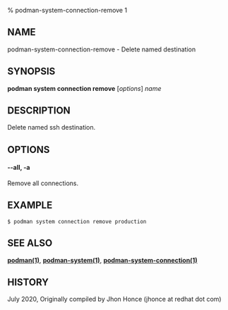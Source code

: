 % podman-system-connection-remove 1

## NAME

podman\-system\-connection\-remove - Delete named destination

## SYNOPSIS

**podman system connection remove** [*options*] _name_

## DESCRIPTION

Delete named ssh destination.

## OPTIONS

#### **--all**, **-a**

Remove all connections.

## EXAMPLE

```
$ podman system connection remove production
```

## SEE ALSO

**[podman(1)](commands/podman.md)**, **[podman-system(1)](commands/podman-system/podman-system.md)**, **[podman-system-connection(1)](commands/podman-system-connection/podman-system-connection.md)**

## HISTORY

July 2020, Originally compiled by Jhon Honce (jhonce at redhat dot com)
